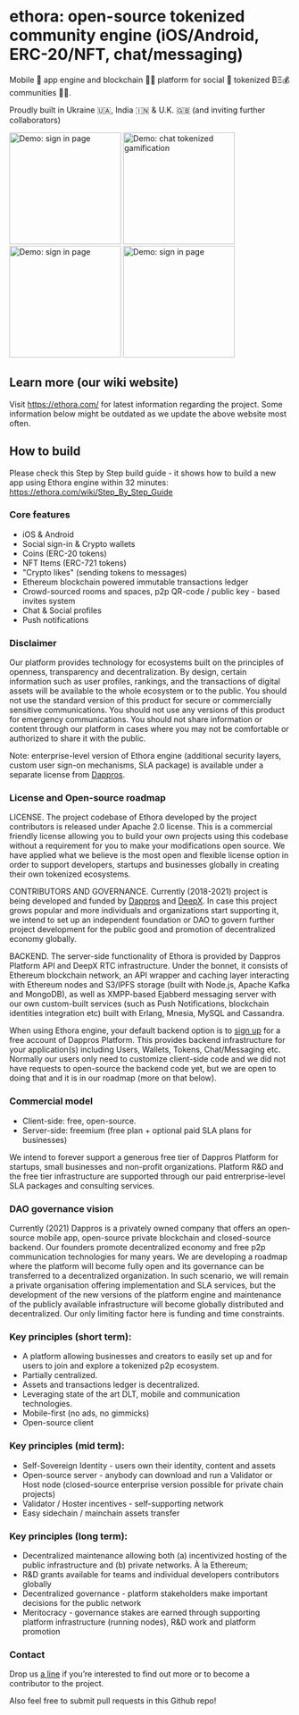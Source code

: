 # ethora: open-source tokenized community engine (iOS/Android, ERC-20/NFT, chat/messaging)
Mobile 📱 app engine and blockchain 🔗🌐 platform for social 💬 tokenized ₿Ξ💰 communities 👥👥. 

Proudly built in Ukraine 🇺🇦, India 🇮🇳 & U.K. 🇬🇧 (and inviting further collaborators)


<img src="https://ethora.com/images/thumb/3/39/Ethora_social_sign-in.jpg/450px-Ethora_social_sign-in.jpg" width="200" alt="Demo: sign in page" /> <img src="https://ethora.com/images/thumb/5/56/Ethora_chat_room.jpg/450px-Ethora_chat_room.jpg" width="200" alt="Demo: chat tokenized gamification" /> <img src="https://ethora.com/images/thumb/f/fd/Ethora_User_Profile.jpg/450px-Ethora_User_Profile.jpg" width="200" alt="Demo: sign in page" /> <img src="https://ethora.com/images/thumb/c/ce/RN_app_NFT_mint_14.jpg/450px-RN_app_NFT_mint_14.jpg" width="200" alt="Demo: sign in page" /> 


## Learn more (our wiki website)
Visit https://ethora.com/ for latest information regarding the project. 
Some information below might be outdated as we update the above website most often. 

## How to build
Please check this Step by Step build guide - it shows how to build a new app using Ethora engine within 32 minutes: https://ethora.com/wiki/Step_By_Step_Guide

### Core features
* iOS & Android
* Social sign-in & Crypto wallets
* Coins (ERC-20 tokens)
* NFT Items (ERC-721 tokens)
* "Crypto likes" (sending tokens to messages)
* Ethereum blockchain powered immutable transactions ledger
* Crowd-sourced rooms and spaces, p2p QR-code / public key - based invites system
* Chat & Social profiles
* Push notifications

### Disclaimer

Our platform provides technology for ecosystems built on the principles of openness, transparency and decentralization. By design, certain information such as user profiles, rankings, and the transactions of digital assets will be available to the whole ecosystem or to the public. You should not use the standard version of this product for secure or commercially sensitive communications. You should not use any versions of this product for emergency communications. You should not share information or content through our platform in cases where you may not be comfortable or authorized to share it with the public.

Note: enterprise-level version of Ethora engine (additional security layers, custom user sign-on mechanisms, SLA package) is available under a separate license from <a href="https://www.dappros.com/contact-us/">Dappros</a>.

### License and Open-source roadmap

LICENSE. The project codebase of Ethora developed by the project contributors is released under Apache 2.0 license. 
This is a commercial friendly license allowing you to build your own projects using this codebase without a requirement for you to make your modifications open source.
We have applied what we believe is the most open and flexible license option in order to support developers, startups and businesses globally in creating their own tokenized ecosystems. 

CONTRIBUTORS AND GOVERNANCE. Currently (2018-2021) project is being developed and funded by <a href="https://www.dappros.com/">Dappros</a> and <a href="http://deepxhub.com/">DeepX</a>. In case this project grows popular and more individuals and organizations start supporting it, we intend to set up an independent foundation or DAO to govern further project development for the public good and promotion of decentralized economy globally.

BACKEND. The server-side functionality of Ethora is provided by Dappros Platform API and DeepX RTC infrastructure. Under the bonnet, it consists of Ethereum blockchain network, an API wrapper and caching layer interacting with Ethereum nodes and S3/IPFS storage (built with Node.js, Apache Kafka and MongoDB), as well as XMPP-based Ejabberd messaging server with our own custom-built services (such as Push Notifications, blockchain identities integration etc) built with Erlang, Mnesia, MySQL and Cassandra. 

When using Ethora engine, your default backend option is to <a href="https://app.dappros.com/register">sign up</a> for a free account of Dappros Platform. This provides backend infrastructure for your application(s) including Users, Wallets, Tokens, Chat/Messaging etc. Normally our users only need to customize client-side code and we did not have requests to open-source the backend code yet, but we are open to doing that and it is in our roadmap (more on that below).

### Commercial model

*  Client-side: free, open-source.
*  Server-side: freemium (free plan + optional paid SLA plans for businesses)

We intend to forever support a generous free tier of Dappros Platform for startups, small businesses and non-profit organizations. 
Platform R&D and the free tier infrastructure are supported through our paid entrerprise-level SLA packages and consulting services.

### DAO governance vision

Currently (2021) Dappros is a privately owned company that offers an open-source mobile app, open-source private blockchain and closed-source backend. Our founders promote decentralized economy and free p2p communication technologies for many years. We are developing a roadmap where the platform will become fully open and its governance can be transferred to a decentralized organization. In such scenario, we will remain a private organisation offering implementation and SLA services, but the development of the new versions of the platform engine and maintenance of the publicly available infrastructure will become globally distributed and decentralized. Our only limiting factor here is funding and time constraints. 

### Key principles (short term):

* A platform allowing businesses and creators to easily set up and for users to join and explore a tokenized p2p ecosystem.
*  Partially centralized. 
* Assets and transactions ledger is decentralized.
* Leveraging state of the art DLT, mobile and communication technologies.
* Mobile-first (no ads, no gimmicks)
* Open-source client

### Key principles (mid term):

* Self-Sovereign Identity - users own their identity, content and assets
* Open-source server - anybody can download and run a Validator or Host node (closed-source enterprise version possible for private chain projects)
* Validator / Hoster incentives - self-supporting network
* Easy sidechain / mainchain assets transfer


### Key principles (long term):

* Decentralized maintenance allowing both (a) incentivized hosting of the public infrastructure and (b) private networks. À la Ethereum;
* R&D grants available for teams and individual developers contributors globally
* Decentralized governance - platform stakeholders make important decisions for the public network 
* Meritocracy - governance stakes are earned through supporting platform infrastructure (running nodes), R&D work and platform promotion

### Contact

Drop us <a href="https://www.dappros.com/contact-us/">a line</a> if you’re interested to find out more or to become a contributor to the project. 

Also feel free to submit pull requests in this Github repo!
